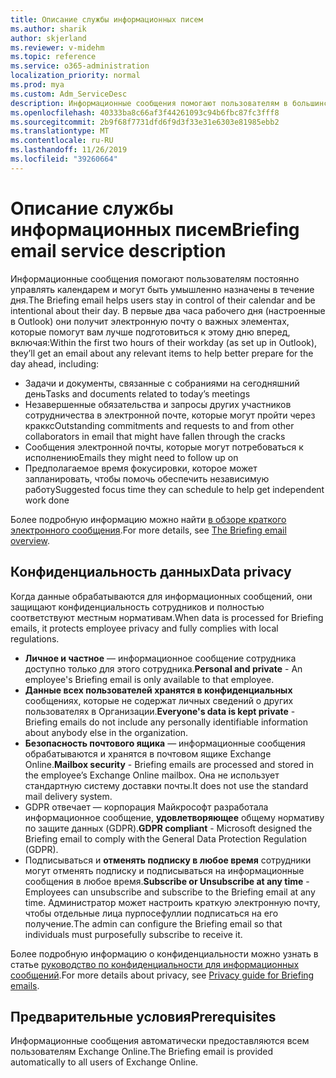 ```yaml
---
title: Описание службы информационных писем
ms.author: sharik
author: skjerland
ms.reviewer: v-midehm
ms.topic: reference
ms.service: o365-administration
localization_priority: normal
ms.prod: mya
ms.custom: Adm_ServiceDesc
description: Информационные сообщения помогают пользователям в большинстве дней. Она определяет возможности для различных элементов и предоставляет своевременные напоминания.
ms.openlocfilehash: 40333ba8c66af3f44261093c94b6fbc87fc3fff8
ms.sourcegitcommit: 2b9f68f7731dfd6f9d3f33e31e6303e81985ebb2
ms.translationtype: MT
ms.contentlocale: ru-RU
ms.lasthandoff: 11/26/2019
ms.locfileid: "39260664"
---
```

# <a name="briefing-email-service-description"></a><span data-ttu-id="7cdad-104">Описание службы информационных писем</span><span class="sxs-lookup"><span data-stu-id="7cdad-104">Briefing email service description</span></span>

<span data-ttu-id="7cdad-105">Информационные сообщения помогают пользователям постоянно управлять календарем и могут быть умышленно назначены в течение дня.</span><span class="sxs-lookup"><span data-stu-id="7cdad-105">The Briefing email helps users stay in control of their calendar and be intentional about their day.</span></span> <span data-ttu-id="7cdad-106">В первые два часа рабочего дня (настроенные в Outlook) они получит электронную почту о важных элементах, которые помогут вам лучше подготовиться к этому дню вперед, включая:</span><span class="sxs-lookup"><span data-stu-id="7cdad-106">Within the first two hours of their workday (as set up in Outlook), they’ll get an email about any relevant items to help better prepare for the day ahead, including:</span></span>

* <span data-ttu-id="7cdad-107">Задачи и документы, связанные с собраниями на сегодняшний день</span><span class="sxs-lookup"><span data-stu-id="7cdad-107">Tasks and documents related to today’s meetings</span></span>
* <span data-ttu-id="7cdad-108">Незавершенные обязательства и запросы других участников сотрудничества в электронной почте, которые могут пройти через краккс</span><span class="sxs-lookup"><span data-stu-id="7cdad-108">Outstanding commitments and requests to and from other collaborators in email that might have fallen through the cracks</span></span>
* <span data-ttu-id="7cdad-109">Сообщения электронной почты, которые могут потребоваться к исполнению</span><span class="sxs-lookup"><span data-stu-id="7cdad-109">Emails they might need to follow up on</span></span>
* <span data-ttu-id="7cdad-110">Предполагаемое время фокусировки, которое может запланировать, чтобы помочь обеспечить независимую работу</span><span class="sxs-lookup"><span data-stu-id="7cdad-110">Suggested focus time they can schedule to help get independent work done</span></span>

<span data-ttu-id="7cdad-111">Более подробную информацию можно найти [в обзоре краткого электронного сообщения](https://docs.microsoft.com/Briefing/be-overview).</span><span class="sxs-lookup"><span data-stu-id="7cdad-111">For more details, see [The Briefing email overview](https://docs.microsoft.com/Briefing/be-overview).</span></span>

## <a name="data-privacy"></a><span data-ttu-id="7cdad-112">Конфиденциальность данных</span><span class="sxs-lookup"><span data-stu-id="7cdad-112">Data privacy</span></span>

<span data-ttu-id="7cdad-113">Когда данные обрабатываются для информационных сообщений, они защищают конфиденциальность сотрудников и полностью соответствуют местным нормативам.</span><span class="sxs-lookup"><span data-stu-id="7cdad-113">When data is processed for Briefing emails, it protects employee privacy and fully complies with local regulations.</span></span>

* <span data-ttu-id="7cdad-114">**Личное и частное** — информационное сообщение сотрудника доступно только для этого сотрудника.</span><span class="sxs-lookup"><span data-stu-id="7cdad-114">**Personal and private** - An employee's Briefing email is only available to that employee.</span></span>
* <span data-ttu-id="7cdad-115">**Данные всех пользователей хранятся в конфиденциальных** сообщениях, которые не содержат личных сведений о других пользователях в Организации.</span><span class="sxs-lookup"><span data-stu-id="7cdad-115">**Everyone's data is kept private** - Briefing emails do not include any personally identifiable information about anybody else in the organization.</span></span>
* <span data-ttu-id="7cdad-116">**Безопасность почтового ящика** — информационные сообщения обрабатываются и хранятся в почтовом ящике Exchange Online.</span><span class="sxs-lookup"><span data-stu-id="7cdad-116">**Mailbox security** - Briefing emails are processed and stored in the employee’s Exchange Online mailbox.</span></span> <span data-ttu-id="7cdad-117">Она не использует стандартную систему доставки почты.</span><span class="sxs-lookup"><span data-stu-id="7cdad-117">It does not use the standard mail delivery system.</span></span>
* <span data-ttu-id="7cdad-118">GDPR отвечает — корпорация Майкрософт разработала информационное сообщение, **удовлетворяющее** общему нормативу по защите данных (GDPR).</span><span class="sxs-lookup"><span data-stu-id="7cdad-118">**GDPR compliant** - Microsoft designed the Briefing email to comply with the General Data Protection Regulation (GDPR).</span></span>
* <span data-ttu-id="7cdad-119">Подписываться и **отменять подписку в любое время** сотрудники могут отменять подписку и подписываться на информационные сообщения в любое время.</span><span class="sxs-lookup"><span data-stu-id="7cdad-119">**Subscribe or Unsubscribe at any time** - Employees can unsubscribe and subscribe to the Briefing email at any time.</span></span> <span data-ttu-id="7cdad-120">Администратор может настроить краткую электронную почту, чтобы отдельные лица пурпосефуллии подписаться на его получение.</span><span class="sxs-lookup"><span data-stu-id="7cdad-120">The admin can configure the Briefing email so that individuals must purposefully subscribe to receive it.</span></span>

<span data-ttu-id="7cdad-121">Более подробную информацию о конфиденциальности можно узнать в статье [руководство по конфиденциальности для информационных сообщений](https://docs.microsoft.com/Briefing/be-privacy).</span><span class="sxs-lookup"><span data-stu-id="7cdad-121">For more details about privacy, see [Privacy guide for Briefing emails](https://docs.microsoft.com/Briefing/be-privacy).</span></span>

## <a name="prerequisites"></a><span data-ttu-id="7cdad-122">Предварительные условия</span><span class="sxs-lookup"><span data-stu-id="7cdad-122">Prerequisites</span></span>

<span data-ttu-id="7cdad-123">Информационные сообщения автоматически предоставляются всем пользователям Exchange Online.</span><span class="sxs-lookup"><span data-stu-id="7cdad-123">The Briefing email is provided automatically to all users of Exchange Online.</span></span>